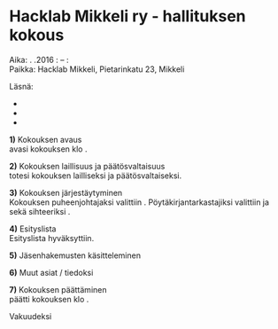 # Hacklab Mikkeli ry - hallituksen kokous

Aika:  . .2016   :   –   :      
Paikka: Hacklab Mikkeli, Pietarinkatu 23, Mikkeli

Läsnä:

  - 
  -
  -


**1)** Kokouksen avaus       
 avasi kokouksen klo .
 
**2)** Kokouksen laillisuus ja päätösvaltaisuus  
 totesi kokouksen lailliseksi ja päätösvaltaiseksi.
 
**3)** Kokouksen järjestäytyminen   
Kokouksen puheenjohtajaksi valittiin . Pöytäkirjantarkastajiksi valittiin  ja   sekä sihteeriksi .
 
**4)** Esityslista                   
Esityslista hyväksyttiin.
 
**5)** Jäsenhakemusten käsitteleminen

**6)** Muut asiat / tiedoksi

**7)** Kokouksen päättäminen     
 päätti kokouksen klo .
 

Vakuudeksi
 
